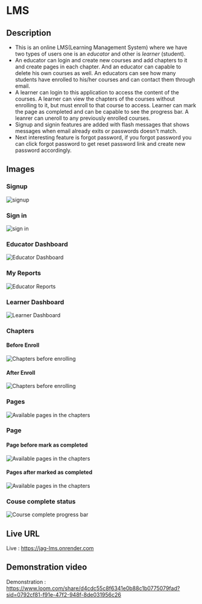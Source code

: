 # LMS
## Description
* This is an online LMS(Learning Management System) where we have two types of users one is an *educator* and other is *learner* (student).
* An educator can login and create new courses and add chapters to it and create pages in each chapter. And an educator can capable to delete his own courses as well. An educators can see how many students have enrolled to his/her courses and can contact them through email.
* A learner can login to this application to access the content of the courses. A learner can view the chapters of the courses without enrolling to it, but must enroll to that course to access. Learner can mark the page as completed and can be capable to see the progress bar. A leanrer can uneroll to any previously enrolled courses.
* Signup and signin features are added with flash messages that shows messages when email already exits or passwords doesn't match.
* Next interesting feature is forgot password, if you forgot password you can click forgot password to get reset password link and create new password accordingly.

## Images

### Signup
![signup](assets/images/signup.png)

### Sign in
![sign in](assets/images/signin.png)

### Educator Dashboard
![Educator Dashboard](assets/images/educator.png)

### My Reports
![Educator Reports](assets/images/reports.png)

### Learner Dashboard
![Learner Dashboard](assets/images/learner.png)

### Chapters
#### Before Enroll
![Chapters before enrolling](assets/images/chapters.png)
#### After Enroll
![Chapters before enrolling](assets/images/chapterAfterEnroll.png)

### Pages
![Available pages in the chapters](assets/images/pages.png)

### Page
#### Page before mark as completed
![Available pages in the chapters](assets/images/page.png)
#### Pages after marked as completed
![Available pages in the chapters](assets/images/markascompleted.png)

### Couse complete status
![Course complete progress bar](assets/images/cousecomplete.png)


## Live URL
Live : https://jag-lms.onrender.com

## Demonstration video
Demonstration : https://www.loom.com/share/d4cdc55c8f6341e0b88c1b0775079fad?sid=0792cf81-f91e-47f2-948f-8de031956c26 
